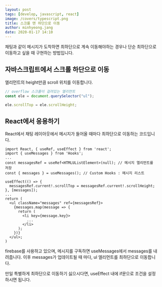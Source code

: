 ```yaml
---
layout: post
tags: [develop, javascript, react]
image: /covers/typescript.png
title: 스크롤 맨 하단으로 이동
author: minhyeong.jang
date: 2020-01-17 14:10
---
```


채팅과 같이 메시지가 도착하면 최하단으로 계속 이동해야하는 경우나 단순 최하단으로 이동하고 싶을 때 구현하는 방법입니다.

## 자바스크립트에서 스크롤 하단으로 이동

엘리먼트의 height만큼 scroll 위치를 이동합니다.

```js
// overflow 스크롤이 걸려있는 엘리먼트
const ele = document.querySelector("ul");

ele.scrollTop = ele.scrollHeight;
```

## React에서 응용하기

React에서 채팅 레이아웃에서 메시지가 들어올 때마다 최하단으로 이동하는 코드입니다.

```tsx
import React, { useRef, useEffect } from 'react';
import { useMessages } from 'Hooks';
...
const messagesRef = useRef<HTMLUListElement>(null); // 메시지 엘리먼트를 저장
const { messages } = useMessages(); // Custom Hooks : 메시지 리스트

useEffect(() => {
  messagesRef.current!.scrollTop = messagesRef.current!.scrollHeight;
}, [messages]);
...
return (
  <ul className="messages" ref={messagesRef}>
    {messages.map(message => {
      return (
        <li key={message.key}>
          ...
        </li>
      );
    })}
  </ul>;
)
```

firebase를 사용하고 있으며, 메시지를 구독하면 useMessages에서 messages를 내려줍니다. 이후 messages가 업데이트될 때 마다, ul 엘리먼트를 최하단으로 이동합니다.

만일 특별하게 최하단으로 이동하기 싫으시다면, useEffect 내에 if문으로 조건을 설정하시면 됩니다.
